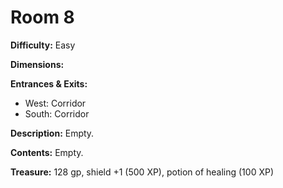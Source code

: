 # Room 8

**Difficulty:** Easy

**Dimensions:** 

**Entrances & Exits:**
- West: Corridor
- South: Corridor

**Description:**
Empty.

**Contents:**
Empty.

**Treasure:**
128 gp, shield +1 (500 XP), potion of healing (100 XP)